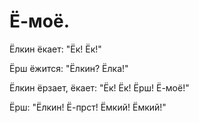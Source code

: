 #  Ё-моё.
Ёлкин ёкает: "Ёк! Ёк!"

Ёрш ёжится: "Ёлкин? Ёлка!"

Ёлкин ёрзает, ёкает: "Ёк! Ёк! Ёрш! Ё-моё!"

Ёрш: "Ёлкин! Ё-прст! Ёмкий! Ёмкий!"
